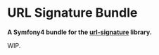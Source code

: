 # URL Signature Bundle
**A Symfony4 bundle for the [url-signature](https://github.com/dsentker/url-signature) library.**

WIP.